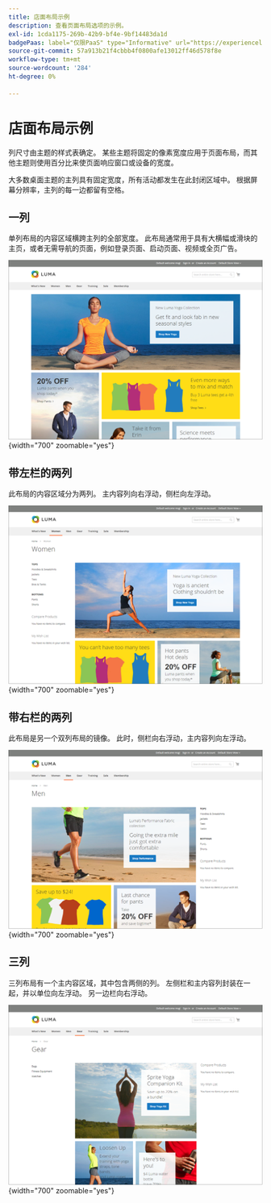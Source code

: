 ```yaml
---
title: 店面布局示例
description: 查看页面布局选项的示例。
exl-id: 1cda1175-269b-42b9-bf4e-9bf14483da1d
badgePaas: label="仅限PaaS" type="Informative" url="https://experienceleague.adobe.com/en/docs/commerce/user-guides/product-solutions" tooltip="仅适用于云项目(Adobe管理的PaaS基础架构)和内部部署项目上的Adobe Commerce 。"
source-git-commit: 57a913b21f4cbbb4f0800afe13012ff46d578f8e
workflow-type: tm+mt
source-wordcount: '284'
ht-degree: 0%

---
```


# 店面布局示例

列尺寸由主题的样式表确定。 某些主题将固定的像素宽度应用于页面布局，而其他主题则使用百分比来使页面响应窗口或设备的宽度。

大多数桌面主题的主列具有固定宽度，所有活动都发生在此封闭区域中。 根据屏幕分辨率，主列的每一边都留有空格。

## 一列

单列布局的内容区域横跨主列的全部宽度。 此布局通常用于具有大横幅或滑块的主页，或者无需导航的页面，例如登录页面、启动页面、视频或全页广告。

![单列布局示例](./assets/page-layout-1-col.png){width="700" zoomable="yes"}

## 带左栏的两列

此布局的内容区域分为两列。 主内容列向右浮动，侧栏向左浮动。

![带有左栏的两列示例](./assets/page-layout-2-col-left-bar.png){width="700" zoomable="yes"}

## 带右栏的两列

此布局是另一个双列布局的镜像。 此时，侧栏向右浮动，主内容列向左浮动。

![右栏为两列的示例](./assets/page-layout-2-col-right-bar.png){width="700" zoomable="yes"}

## 三列

三列布局有一个主内容区域，其中包含两侧的列。 左侧栏和主内容列封装在一起，并以单位向左浮动。 另一边栏向右浮动。

![三列示例](./assets/page-layout-3-col.png){width="700" zoomable="yes"}
